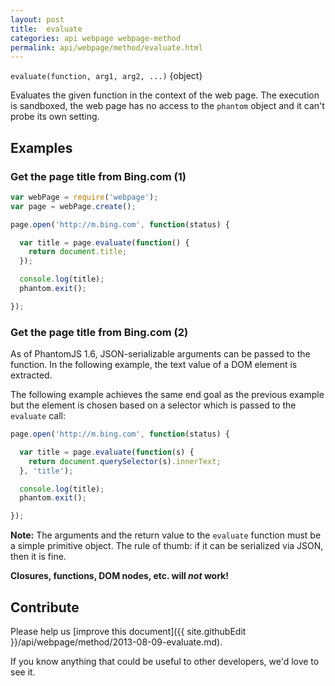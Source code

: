 ```yaml
---
layout: post
title:  evaluate
categories: api webpage webpage-method
permalink: api/webpage/method/evaluate.html
---
```


`evaluate(function, arg1, arg2, ...)` {object}

Evaluates the given function in the context of the web page. The execution is sandboxed, the web page has no access to the `phantom` object and it can't probe its own setting.

## Examples

### Get the page title from Bing.com (1)

```javascript
var webPage = require('webpage');
var page = webPage.create();

page.open('http://m.bing.com', function(status) {

  var title = page.evaluate(function() {
    return document.title;
  });

  console.log(title);
  phantom.exit();

});
```

### Get the page title from Bing.com (2)

As of PhantomJS 1.6, JSON-serializable arguments can be passed to the function. In the following example, the text value of a DOM element is extracted.

The following example achieves the same end goal as the previous example but the element is chosen based on a selector which is passed to the `evaluate` call:

```javascript
page.open('http://m.bing.com', function(status) {

  var title = page.evaluate(function(s) {
    return document.querySelector(s).innerText;
  }, 'title');

  console.log(title);
  phantom.exit();

});
```

**Note:** The arguments and the return value to the `evaluate` function must be a simple primitive object. The rule of thumb: if it can be serialized via JSON, then it is fine.

**Closures, functions, DOM nodes, etc. will _not_ work!**

## Contribute

Please help us [improve this document]({{ site.githubEdit }}/api/webpage/method/2013-08-09-evaluate.md).

If you know anything that could be useful to other developers, we'd love to see it.


